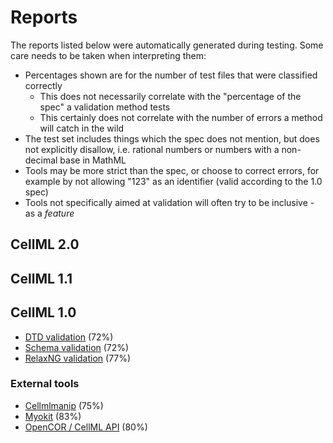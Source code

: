 # Reports

The reports listed below were automatically generated during testing.
Some care needs to be taken when interpreting them:

- Percentages shown are for the number of test files that were classified correctly
  - This does not necessarily correlate with the "percentage of the spec" a validation method tests
  - This certainly does not correlate with the number of errors a method will catch in the wild
- The test set includes things which the spec does not mention, but does not explicitly disallow, i.e. rational numbers or numbers with a non-decimal base in MathML
- Tools may be more strict than the spec, or choose to correct errors, for example by not allowing "123" as an identifier (valid according to the 1.0 spec)
- Tools not specifically aimed at validation will often try to be inclusive - as a *feature*

## CellML 2.0

## CellML 1.1

## CellML 1.0

- [DTD validation](dtd_1_0.md) (72%)
- [Schema validation](schema_1_0.md) (72%)
- [RelaxNG validation](relaxng_1_0.md) (77%)

### External tools

- [Cellmlmanip](cellmlmanip_1_0.md) (75%)
- [Myokit](myokit_1_0.md) (83%)
- [OpenCOR / CellML API](opencor_1_0.md) (80%)

